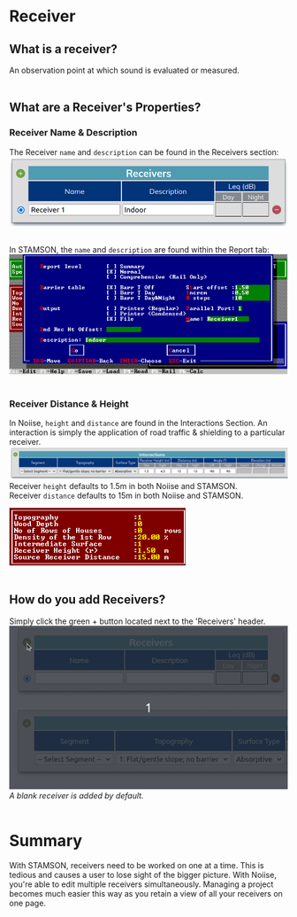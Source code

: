 # Receiver

## What is a receiver?
An observation point at which sound is evaluated or measured. 
<br/><br/>

## What are a Receiver's Properties?

### Receiver Name & Description
The Receiver ```name``` and ```description``` can be found in the Receivers section:
![Receiver Name](./assets/noiise/receiver/name.png "Receiver Name")
<br/><br/>

In STAMSON, the ```name``` and ```description```  are found within the Report tab:
![Receiver Name](./assets/stamson/receiver/name.png "Receiver Name")
<br/><br/>


### Receiver Distance & Height
In Noiise, ```height``` and ```distance``` are found in the Interactions Section. An interaction is simply the application of road traffic & shielding to a particular receiver. 
![Receiver Height](./assets/noiise/receiver/height.png "Receiver Height")
Receiver ```height``` defaults to 1.5m in both Noiise and STAMSON.  
Receiver ```distance``` defaults to 15m in both Noiise and STAMSON.

![Receiver Height](./assets/stamson/receiver/height.png "Receiver Height")
<br/><br/>

## How do you add Receivers?
Simply click the green + button located next to the 'Receivers' header. 
![Receiver Name](./assets/noiise/receiver/name.gif "Receiver Name")  
*A blank receiver is added by default.*
<br/><br/>

# Summary
With STAMSON, receivers need to be worked on one at a time. This is tedious and causes a user to lose sight of the bigger picture.
With Noiise, you're able to edit multiple receivers simultaneously. Managing a project becomes much easier this way as you retain a view of all your receivers on one page.
<br/><br/>